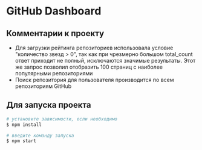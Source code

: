 # GitHub Dashboard

## Комментарии к проекту
* Для загрузки рейтинга репозиториев использовала условие "количество звезд > 0", так как при чрезмерно большом total_count ответ приходит не полный, исключаются значимые результаты. Этот же запрос позволил отобразить 100 страниц с наиболее популярными репозиториями
* Поиск репозитория для пользователя производится по всем репозиториям GitHub

## Для запуска проекта

```bash
# установите зависимости, если необходимо
$ npm install

# введите команду запуска
$ npm start
